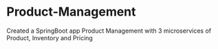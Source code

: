 # Product-Management
Created a SpringBoot app Product Management with 3 microservices of Product, Inventory and Pricing
